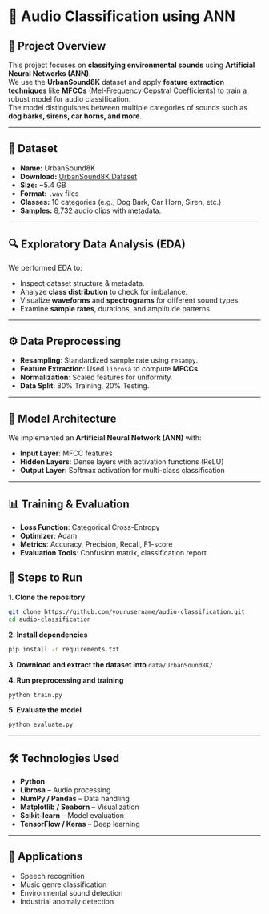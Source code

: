 # 🎵 Audio Classification using ANN

## 📌 Project Overview
This project focuses on **classifying environmental sounds** using **Artificial Neural Networks (ANN)**.  
We use the **UrbanSound8K** dataset and apply **feature extraction techniques** like **MFCCs** (Mel-Frequency Cepstral Coefficients) to train a robust model for audio classification.  
The model distinguishes between multiple categories of sounds such as **dog barks, sirens, car horns, and more**.

---

## 📂 Dataset
- **Name:** UrbanSound8K  
- **Download:** [UrbanSound8K Dataset](https://goo.gl/8hY5ER)  
- **Size:** ~5.4 GB  
- **Format:** `.wav` files  
- **Classes:** 10 categories (e.g., Dog Bark, Car Horn, Siren, etc.)  
- **Samples:** 8,732 audio clips with metadata.

---

## 🔍 Exploratory Data Analysis (EDA)
We performed EDA to:
- Inspect dataset structure & metadata.
- Analyze **class distribution** to check for imbalance.
- Visualize **waveforms** and **spectrograms** for different sound types.
- Examine **sample rates**, durations, and amplitude patterns.

---

## ⚙️ Data Preprocessing
- **Resampling**: Standardized sample rate using `resampy`.
- **Feature Extraction**: Used `librosa` to compute **MFCCs**.
- **Normalization**: Scaled features for uniformity.
- **Data Split**: 80% Training, 20% Testing.

---

## 🧠 Model Architecture
We implemented an **Artificial Neural Network (ANN)** with:
- **Input Layer**: MFCC features
- **Hidden Layers**: Dense layers with activation functions (ReLU)
- **Output Layer**: Softmax activation for multi-class classification

---

## 📊 Training & Evaluation
- **Loss Function**: Categorical Cross-Entropy  
- **Optimizer**: Adam  
- **Metrics**: Accuracy, Precision, Recall, F1-score  
- **Evaluation Tools**: Confusion matrix, classification report.


## 🚀 Steps to Run

**1. Clone the repository**
```bash
git clone https://github.com/yourusername/audio-classification.git
cd audio-classification
````

**2. Install dependencies**

```bash
pip install -r requirements.txt
```

**3. Download and extract the dataset into** `data/UrbanSound8K/`

**4. Run preprocessing and training**

```bash
python train.py
```

**5. Evaluate the model**

```bash
python evaluate.py
```

---

## 🛠 Technologies Used

* **Python**
* **Librosa** – Audio processing
* **NumPy / Pandas** – Data handling
* **Matplotlib / Seaborn** – Visualization
* **Scikit-learn** – Model evaluation
* **TensorFlow / Keras** – Deep learning

---

## 📌 Applications

* Speech recognition
* Music genre classification
* Environmental sound detection
* Industrial anomaly detection


